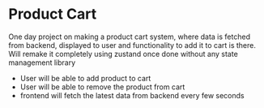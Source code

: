 # Product Cart
One day project on making a product cart system, where data is fetched from backend, displayed to user and functionality to add it to cart is there. Will remake it completely using zustand once done without any state management library

- User will be able to add product to cart
- User will be able to remove the product from cart
- frontend will fetch the latest data from backend every few seconds
